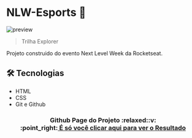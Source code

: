# NLW-Esports 👋

![preview](https://user-images.githubusercontent.com/54293172/190928742-0fecc592-7d78-4a2d-b831-fe9cbfc8d39d.png)

> Trilha Explorer

Projeto construido do evento Next Level Week da Rocketseat.

## 🛠️ Tecnologias

- HTML
- CSS
- Git e Github

<h3 align="center">Github Page do Projeto
<span>:relaxed::v:</span>
<br>:point_right:<a href="https://robsondossantos.github.io/NLW-Esports/"> É só você clicar aqui para ver o <strong>Resultado</strong></a>
</h3>



